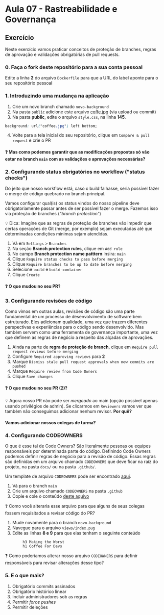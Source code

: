 # Aula 07 - Rastreabilidade e Governança

## Exercício

Neste exercício vamos praticar conceitos de proteção de branches, regras de aprovação e validações obrigatórias de pull requests.

### 0. Faça o fork deste repositório para a sua conta pessoal

Edite a linha **2** do arquivo `Dockerfile` para que a URL do label aponte para o seu repositório pessoal

### 1. Introduzindo uma mudança na aplicação

1. Crie um novo branch chamado `novo-background`
2. Na pasta `public` adicione este arquivo [coffe.jpg](https://github.com/pedrolacerda/aula-07-governanca/blob/novo-background/public/coffee.jpg) (via upload ou commit)
3. Na pasta **public**, edite o arquivo `style.css`, na linha **145**.

```css
background: url("coffee.jpg") left bottom;
```

4. Volte para a tela inicial do seu repositório, clique em `Compare & pull request` e crie o PR

#### :question: Mas como podemos garantir que as modificações propostas só vão estar no branch `main` com as validações e aprovações necessárias?

### 2. Configurando status obrigatórios no workflow ("status checks")

Do jeito que nosso workflow está, caso o build falhasse, seria possível fazer o merge de código quebrado no branch principal.

Vamos configurar qual(is) os status vindos do nosso pipeline deve obrigatoriamente passar antes de ser possível fazer o merge. Fazemos isso via proteção de branches (_"branch protection"_)

💡 Dica: Imagine que as regras de proteção de branches vão impedir que certas operações de Git (merge, por exemplo) sejam executadas até que determinadas condições mínimas sejam atendidas.

1. Vá em `Settings` > `Branches`
2. Na seção **Branch protection rules**, clique em `Add rule`
3. No campo **Branch protection name patttern** insira: `main`
4. Clique `Require status checks to pass before merging`
5. Clique `Require branches to be up to date before merging`
6. Selecione `build` e `build-container`
7. Clique `Create`

<!-- Demonstrar o que acontece caso um branch esteja desatualizado -->

#### :question: O que mudou no seu PR?

### 3. Configurando revisões de código

Como vimos em outras aulas, revisões de código são uma parte fundamental de um processo de desenvolvimento de software bem estruturado. Eles adicionam qualidade, uma vez que trazem diferentes perspectivas e experiências para o código sendo desenvolvido. Mas também servem como uma ferramenta de governança importante, uma vez que definem as regras de negócio a respeito das alçadas de aprovações.

1. Ainda na parte de **regra de proteção de branch**, clique em `Require pull request reviews before merging`
2. Configure `Required approving reviews` para **2**
3. Marque `Dismiss stale pull request approvals when new commits are pushed`
4. Marque `Require review from Code Owners`
5. Clique `Save changes`

#### :question: O que mudou no seu PR (2)?

:bulb: Agora nosso PR não pode ser _mergeado_ ao main (opção possível apenas usando privilégios de admin). Se clicarmos em `Reviewers` vamos ver que também não conseguimos adicionar nenhum revisor. **Por quê?**

#### Vamos adicionar nossos colegas de turma?

### 4. Configurando CODEOWNERS

O que é esse tal de Code Owners? São literalmente pessoas ou equipes responsáveis por determinada parte do código. Definindo Code Owners podemos definir regras de negócio para a revisão de código. Essas regras são definidas em um arquivo chamado `CODEOWNERS` que deve ficar na raíz do projeto, na pasta `docs/` ou na pasta `.github/`.

Um template de arquivo `CODEOWNERS` pode ser encontrado [aqui](https://github.com/pedrolacerda/aula-07-governanca/blob/codeowners/.github/CODEOWNERS).

1. Vá para o branch `main`
2. Crie um arquivo chamado `CODEOWNERS` na pasta `.github`
3. Copie e cole o conteúdo [deste aquivo](https://github.com/pedrolacerda/aula-07-governanca/blob/codeowners/.github/CODEOWNERS)

:question: Como você alteraria esse arquivo para que alguns de seus colegas fossem requisitados a revisar código do PR?

<!-- navegar e mostrar o ícone do Codeowners no PR e no arquivo -->

1. Mude novamente para o branch `novo-background`
2. Navegue para o arquivo `views/index.pug`
3. Edite as linhas **8 e 9** para que elas tenham o seguinte conteúdo

```pug
        h3 Making the Worst
        h1 Coffee For Devs
```

:question: Como poderíamos alterar nosso arquivo `CODEOWNERS` para definir responsáveis para revisar alterações desse tipo?
<!-- Explicar que podemos definir a regra para o arquivo específico, para esse tipo de arquivo ou para a pasta -->

### 5. E o que mais?

1. Obrigatório commits assinados
2. Obrigatório histórico linear
3. Incluir administradores sob as regras
4. Permitir _force pushes_
5. Permitir deleções

<!-- Porque nosso workflow dá erro?-->
